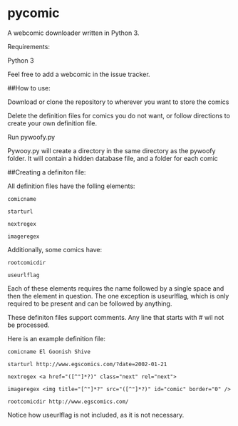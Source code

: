 # pycomic

A webcomic downloader written in Python 3.

Requirements:

Python 3

Feel free to add a webcomic in the issue tracker.

##How to use:

  Download or clone the repository to wherever you want to store the comics
  
  Delete the definition files for comics you do not want, or follow directions to create your own definition file.
  
  Run pywoofy.py
  
  Pywooy.py will create a directory in the same directory as the pywoofy folder. It will contain a hidden database file, and a folder for each comic
  
##Creating a definiton file:

  All definition files have the folling elements:
  
    comicname
    
    starturl
    
    nextregex
    
    imageregex
    
  Additionally, some comics have:
  
    rootcomicdir
    
    useurlflag
    
  Each of these elements requires the name followed by a single space and then the element in question. The one exception is useurlflag, which is only required to be present and can be followed by anything.
  
  These definiton files support comments. Any line that starts with # wil not be processed.
  
  Here is an example definition file:
  
    comicname El Goonish Shive
    
    starturl http://www.egscomics.com/?date=2002-01-21
    
    nextregex <a href="([^"]*?)" class="next" rel="next">
    
    imageregex <img title="[^"]*?" src="([^"]*?)" id="comic" border="0" />
    
    rootcomicdir http://www.egscomics.com/
    
  Notice how useurlflag is not included, as it is not necessary.
  
